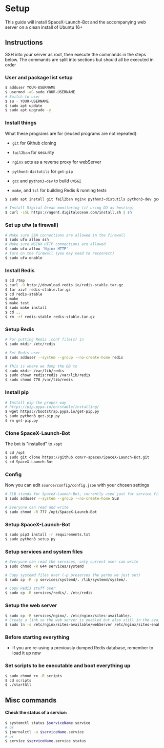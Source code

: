 # Setup

This guide will install SpaceX-Launch-Bot and the accompanying web server on a clean install of Ubuntu 16+

## Instructions

SSH into your server as root, then execute the commands in the steps below. The commands are split into sections but should all be executed in order

### User and package list setup

```bash
$ adduser YOUR-USERNAME
$ usermod -aG sudo YOUR-USERNAME
# Switch to user
$ su - YOUR-USERNAME
$ sudo apt update
$ sudo apt upgrade -y
```

### Install things

What these programs are for (reused programs are not repeated):

- `git` for Github cloning

- `fail2ban` for security

- `nginx` acts as a reverse proxy for webServer

- `python3-distutils` for `get-pip`

- `gcc` and `python3-dev` to build `uWSGI`

- `make`, and `tcl` for building Redis & running tests

```bash
$ sudo apt install git fail2ban nginx python3-distutils python3-dev gcc make tcl -y

# Install Digital Ocean monitoring (if using DO as hosting)
$ curl -sSL https://agent.digitalocean.com/install.sh | sh
```

### Set up ufw (a firewall)

```bash
# Make sure SSH connections are allowed in the firewall
$ sudo ufw allow ssh
# Make sure NGINX HTTP connections are allowed
$ sudo ufw allow 'Nginx HTTP'
# Turn on the firewall (you may need to reconnect)
$ sudo ufw enable
```

### Install Redis

```bash
$ cd /tmp
$ curl -O http://download.redis.io/redis-stable.tar.gz
$ tar xzvf redis-stable.tar.gz
$ cd redis-stable
$ make
$ make test
$ sudo make install
$ cd ..
$ rm -rf redis-stable redis-stable.tar.gz
```

### Setup Redis

```bash
# For putting Redis .conf file(s) in
$ sudo mkdir /etc/redis

# Set Redis user
$ sudo adduser --system --group --no-create-home redis

# This is where we dump the DB to 
$ sudo mkdir /var/lib/redis
$ sudo chown redis:redis /var/lib/redis
$ sudo chmod 770 /var/lib/redis
```

### Install pip

```bash
# Install pip the proper way
# https://pip.pypa.io/en/stable/installing/
$ wget https://bootstrap.pypa.io/get-pip.py
$ sudo python3 get-pip.py
$ rm get-pip.py
```

### Clone SpaceX-Launch-Bot

The bot is "installed" to `/opt`

```bash
$ cd /opt
$ sudo git clone https://github.com/r-spacex/SpaceX-Launch-Bot.git
$ cd SpaceX-Launch-Bot
```

### Config

Now you can edit `source/config/config.json` with your chosen settings

```bash
# SLB stands for SpaceX-Launch-Bot, currently used just for service files
$ sudo adduser --system --group --no-create-home SLB

# Everyone can read and write
$ sudo chmod -R 777 /opt/SpaceX-Launch-Bot
```

### Setup SpaceX-Launch-Bot

```bash
$ sudo pip3 install -r requirements.txt
$ sudo python3 setup.py
```

### Setup services and system files

```bash
# Everyone can read the services, only current user can write
$ sudo chmod -R 644 services/systemd

# Copy systemd files over (-p preserves the perms we just set)
$ sudo cp -R -p services/systemd/. /lib/systemd/system/.

# Copy Redis stuff over
$ sudo cp -R services/redis/. /etc/redis
```

### Setup the web server

```bash
$ sudo cp -R services/nginx/. /etc/nginx/sites-available/.
# Create a link so the web server is enabled but also still in the available dir
$ sudo ln -s /etc/nginx/sites-available/webServer /etc/nginx/sites-enabled
```

### Before starting everything

- If you are re-using a previously dumped Redis database, remember to load it up now

### Set scripts to be executable and boot everything up

```bash
$ sudo chmod +x -R scripts
$ cd scripts
$ ./startAll
```

## Misc commands

#### Check the status of a service:

```bash
$ systemctl status $serviceName.service
# or
$ journalctl -u $serviceName.service
# or
$ service $serviceName.service status
```
